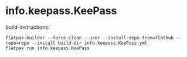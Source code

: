 # info.keepass.KeePass

build-instructions:

```
flatpak-builder --force-clean --user --install-deps-from=flathub --repo=repo --install build-dir info.keepass.KeePass.yml
flatpak run info.keepass.KeePass
```
